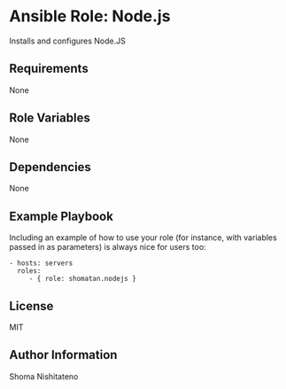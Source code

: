 Ansible Role: Node.js
=========

Installs and configures Node.JS

Requirements
------------

None

Role Variables
--------------

None

Dependencies
------------

None

Example Playbook
----------------

Including an example of how to use your role (for instance, with variables passed in as parameters) is always nice for users too:

    - hosts: servers
      roles:
         - { role: shomatan.nodejs }

License
-------

MIT

Author Information
------------------

Shoma Nishitateno
